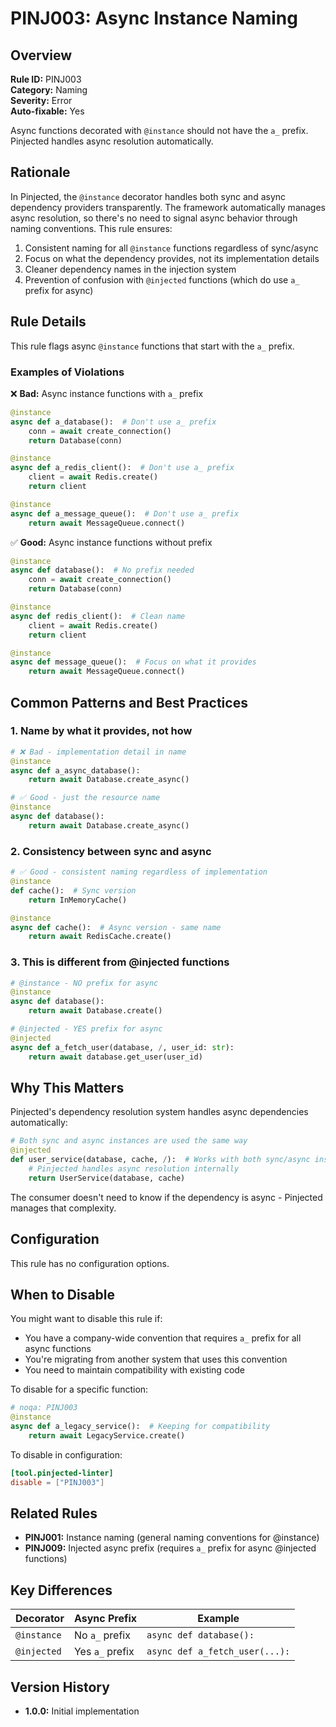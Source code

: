 # PINJ003: Async Instance Naming

## Overview

**Rule ID:** PINJ003  
**Category:** Naming  
**Severity:** Error  
**Auto-fixable:** Yes

Async functions decorated with `@instance` should not have the `a_` prefix. Pinjected handles async resolution automatically.

## Rationale

In Pinjected, the `@instance` decorator handles both sync and async dependency providers transparently. The framework automatically manages async resolution, so there's no need to signal async behavior through naming conventions. This rule ensures:

1. Consistent naming for all `@instance` functions regardless of sync/async
2. Focus on what the dependency provides, not its implementation details
3. Cleaner dependency names in the injection system
4. Prevention of confusion with `@injected` functions (which do use `a_` prefix for async)

## Rule Details

This rule flags async `@instance` functions that start with the `a_` prefix.

### Examples of Violations

❌ **Bad:** Async instance functions with `a_` prefix
```python
@instance
async def a_database():  # Don't use a_ prefix
    conn = await create_connection()
    return Database(conn)

@instance
async def a_redis_client():  # Don't use a_ prefix
    client = await Redis.create()
    return client

@instance
async def a_message_queue():  # Don't use a_ prefix
    return await MessageQueue.connect()
```

✅ **Good:** Async instance functions without prefix
```python
@instance
async def database():  # No prefix needed
    conn = await create_connection()
    return Database(conn)

@instance
async def redis_client():  # Clean name
    client = await Redis.create()
    return client

@instance
async def message_queue():  # Focus on what it provides
    return await MessageQueue.connect()
```

## Common Patterns and Best Practices

### 1. Name by what it provides, not how
```python
# ❌ Bad - implementation detail in name
@instance
async def a_async_database():
    return await Database.create_async()

# ✅ Good - just the resource name
@instance
async def database():
    return await Database.create_async()
```

### 2. Consistency between sync and async
```python
# ✅ Good - consistent naming regardless of implementation
@instance
def cache():  # Sync version
    return InMemoryCache()

@instance
async def cache():  # Async version - same name
    return await RedisCache.create()
```

### 3. This is different from @injected functions
```python
# @instance - NO prefix for async
@instance
async def database():
    return await Database.create()

# @injected - YES prefix for async
@injected
async def a_fetch_user(database, /, user_id: str):
    return await database.get_user(user_id)
```

## Why This Matters

Pinjected's dependency resolution system handles async dependencies automatically:

```python
# Both sync and async instances are used the same way
@injected
def user_service(database, cache, /):  # Works with both sync/async instances
    # Pinjected handles async resolution internally
    return UserService(database, cache)
```

The consumer doesn't need to know if the dependency is async - Pinjected manages that complexity.

## Configuration

This rule has no configuration options.

## When to Disable

You might want to disable this rule if:
- You have a company-wide convention that requires `a_` prefix for all async functions
- You're migrating from another system that uses this convention
- You need to maintain compatibility with existing code

To disable for a specific function:
```python
# noqa: PINJ003
@instance
async def a_legacy_service():  # Keeping for compatibility
    return await LegacyService.create()
```

To disable in configuration:
```toml
[tool.pinjected-linter]
disable = ["PINJ003"]
```

## Related Rules

- **PINJ001:** Instance naming (general naming conventions for @instance)
- **PINJ009:** Injected async prefix (requires `a_` prefix for async @injected functions)

## Key Differences

| Decorator | Async Prefix | Example |
|-----------|--------------|---------|
| `@instance` | No `a_` prefix | `async def database():` |
| `@injected` | Yes `a_` prefix | `async def a_fetch_user(...):` |

## Version History

- **1.0.0:** Initial implementation